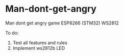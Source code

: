 # Man-dont-get-angry
Man dont get angry game ESP8266 (STM32) WS2812

To do:

1. Test all features and rules
2. Implement ws2812b LED

